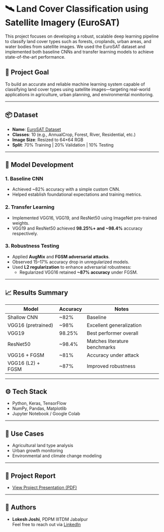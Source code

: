 # 🛰️ Land Cover Classification using Satellite Imagery (EuroSAT)

This project focuses on developing a robust, scalable deep learning pipeline to classify land cover types such as forests, croplands, urban areas, and water bodies from satellite images. We used the EuroSAT dataset and implemented both baseline CNNs and transfer learning models to achieve state-of-the-art performance.

## 🎯 Project Goal

To build an accurate and reliable machine learning system capable of classifying land cover types using satellite images—targeting real-world applications in agriculture, urban planning, and environmental monitoring.

---

## 📦 Dataset

- **Name**: [EuroSAT Dataset](https://www.kaggle.com/datasets/apollo2506/eurosat-dataset)
- **Classes**: 10 (e.g., AnnualCrop, Forest, River, Residential, etc.)
- **Image Size**: Resized to 64×64 RGB
- **Split**: 70% Training | 20% Validation | 10% Testing

---

## 🧪 Model Development

### 1. Baseline CNN
- Achieved ~82% accuracy with a simple custom CNN.
- Helped establish foundational expectations and training metrics.

### 2. Transfer Learning
- Implemented VGG16, VGG19, and ResNet50 using ImageNet pre-trained weights.
- VGG19 and ResNet50 achieved **98.25%+ and ~98.4%** accuracy respectively.

### 3. Robustness Testing
- Applied **AugMix** and **FGSM adversarial attacks**.
- Observed 15–17% accuracy drop in unregularized models.
- Used **L2 regularization** to enhance adversarial robustness:
  - Regularized VGG16 retained **~87% accuracy** under FGSM.

---

## 📈 Results Summary

| Model           | Accuracy | Notes                         |
|----------------|----------|-------------------------------|
| Shallow CNN     | ~82%     | Baseline                      |
| VGG16 (pretrained) | ~98%     | Excellent generalization      |
| VGG19           | 98.25%   | Best performer overall        |
| ResNet50        | ~98.4%   | Matches literature benchmarks |
| VGG16 + FGSM    | ~81%     | Accuracy under attack         |
| VGG16 (L2) + FGSM | ~87%     | Improved robustness           |

---

## ⚙️ Tech Stack

- Python, Keras, TensorFlow
- NumPy, Pandas, Matplotlib
- Jupyter Notebook / Google Colab

---

## 🚀 Use Cases

- Agricultural land type analysis
- Urban growth monitoring
- Environmental and climate change modeling

---

## 📄 Project Report

- [View Project Presentation (PDF)](https://docs.google.com/presentation/d/1B9wKi_e0ep9A0XUaOAoqPJgI0GHxUhpU/edit?usp=sharing&ouid=114973997576517566639&rtpof=true&sd=true)

---

## 🙌 Authors

- **Lokesh Joshi**, PDPM IIITDM Jabalpur  
Feel free to reach out via [LinkedIn](https://www.linkedin.com/in/lokesh-j-819181336/)
